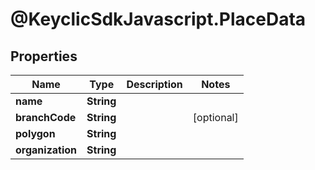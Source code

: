 # @KeyclicSdkJavascript.PlaceData

## Properties
Name | Type | Description | Notes
------------ | ------------- | ------------- | -------------
**name** | **String** |  | 
**branchCode** | **String** |  | [optional] 
**polygon** | **String** |  | 
**organization** | **String** |  | 



